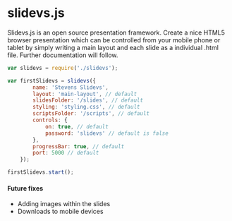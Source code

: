 # slidevs.js

Slidevs.js is an open source presentation framework. Create a nice HTML5 browser presentation which can be controlled from your mobile phone or tablet by simply writing a main layout and each slide as a individual .html file. Further documentation will follow.

```javascript
var slidevs = require('./slidevs');

var firstSlidevs = slidevs({
        name: 'Stevens Slidevs',
        layout: 'main-layout', // default
        slidesFolder: '/slides', // default
        styling: 'styling.css', // default
        scriptsFolder: '/scripts', // default
        controls: {
            on: true, // default
            password: 'slidevs' // default is false
        },
        progressBar: true, // default
        port: 5000 // default
    });

firstSlidevs.start();
```

#### Future fixes
- Adding images within the slides
- Downloads to mobile devices